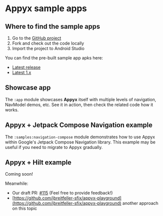 

# Appyx sample apps

## Where to find the sample apps

1. Go to the [GitHub project](https://github.com/bumble-tech/appyx)
2. Fork and check out the code locally
3. Import the project to Android Studio

You can find the pre-built sample app apks here:

- [Latest release](https://github.com/bumble-tech/appyx/releases)
- [Latest 1.x](https://github.com/bumble-tech/appyx/actions/runs/${POST_MERGE_RUN_ID}#artifacts)

## Showcase app

The `:app` module showcases **Appyx** itself with multiple levels of navigation, NavModel demos, etc. See it in action, then check the related code how it works.

## Appyx + Jetpack Compose Navigation example 

The `:samples:navigation-compose` module demonstrates how to use Appyx within Google's Jetpack Compose Navigation library.
This example may be useful if you need to migrate to Appyx gradually.

## Appyx + Hilt example

Coming soon!

Meanwhile:

- Our draft PR: [#115](https://github.com/bumble-tech/appyx/pull/115) (Feel free to provide feedback!)
- [https://github.com/jbreitfeller-sfix/appyx-playground](https://github.com/jbreitfeller-sfix/appyx-playground) another approach on this topic

